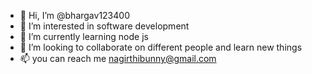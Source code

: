 - 👋 Hi, I’m @bhargav123400
- 👀 I’m interested in software development
- 🌱 I’m currently learning node js 
- 💞️ I’m looking to collaborate on different people and learn new things
- 📫 you can reach me nagirthibunny@gmail.com 

